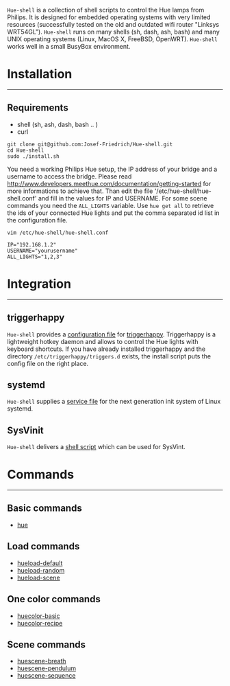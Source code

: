 `Hue-shell` is a collection of shell scripts to control the Hue lamps
from Philips. It is designed for embedded operating systems with very
limited resources (successfully tested on the old and outdated wifi
router "Linksys WRT54GL"). `Hue-shell` runs on many shells (sh, dash,
ash, bash) and many UNIX operating systems (Linux, MacOS X, FreeBSD,
OpenWRT). `Hue-shell` works well in a small BusyBox environment.

# Installation
--------------

## Requirements

* shell (sh, ash, dash, bash .. )
* curl

```
git clone git@github.com:Josef-Friedrich/Hue-shell.git
cd Hue-shell
sudo ./install.sh
```

You need a working Philips Hue setup, the IP address of your bridge and
a username to access the bridge. Please read
http://www.developers.meethue.com/documentation/getting-started for more
informations to achieve that. Than edit the file '/etc/hue-shell/hue-
shell.conf' and fill in the values for IP and USERNAME. For some scene
commands you need the `ALL_LIGHTS` variable. Use `hue get all` to
retrieve the ids of your connected Hue lights and put the comma
separated id list in the configuration file.

```
vim /etc/hue-shell/hue-shell.conf
```

```
IP="192.168.1.2"
USERNAME="yourusername"
ALL_LIGHTS="1,2,3"
```

# Integration
-------------

## triggerhappy

`Hue-shell` provides a [configuration file](triggerhappy/hue-shell.conf)
for [triggerhappy](https://github.com/wertarbyte/triggerhappy).
Triggerhappy is a lightweight hotkey daemon and allows to control the
Hue lights with keyboard shortcuts. If you have already installed
triggerhappy and the directory `/etc/triggerhappy/triggers.d` exists,
the install script puts the config file on the right place.

## systemd

`Hue-shell` supplies a [service file](startup/systemd) for the next
generation init system of Linux systemd.

## SysVinit

`Hue-shell` delivers a [shell script](startup/SysVinit) which can be
used for SysVint.

# Commands
----------

## Basic commands

* [hue](doc/hue.txt)

## Load commands

* [hueload-default](doc/hueload-default.txt)
* [hueload-random](doc/hueload-random.txt)
* [hueload-scene](doc/hueload-scene.txt)

## One color commands

* [huecolor-basic](doc/huecolor-basic.txt)
* [huecolor-recipe](doc/huecolor-recipe.txt)

## Scene commands

* [huescene-breath](doc/huescene-breath.txt)
* [huescene-pendulum](doc/huescene-pendulum.txt)
* [huescene-sequence](doc/huescene-sequence.txt)
